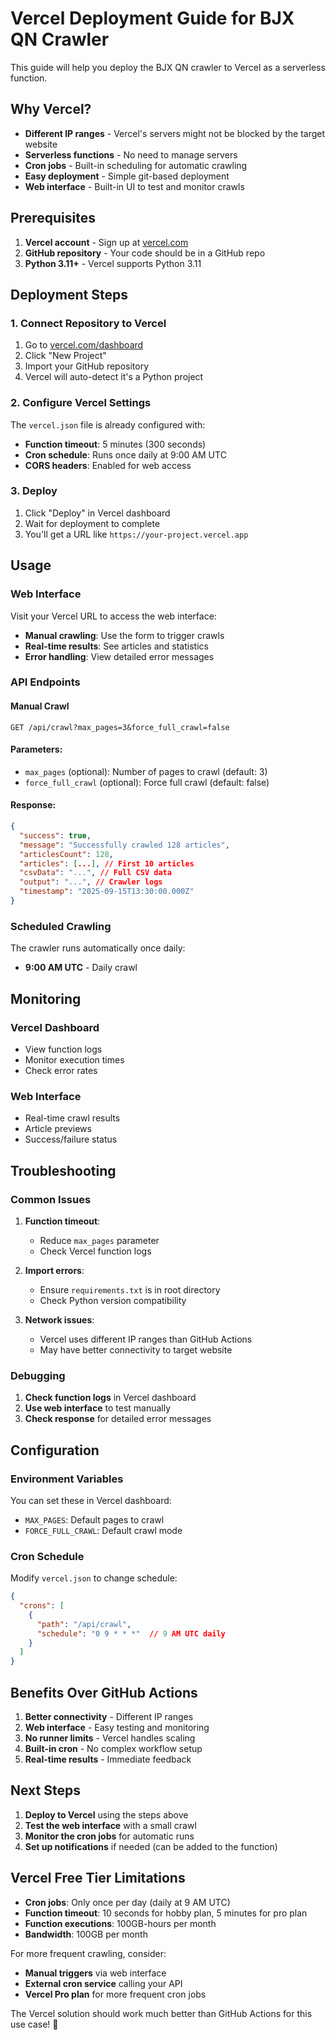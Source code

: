 # Vercel Deployment Guide for BJX QN Crawler

This guide will help you deploy the BJX QN crawler to Vercel as a serverless function.

## Why Vercel?

- **Different IP ranges** - Vercel's servers might not be blocked by the target website
- **Serverless functions** - No need to manage servers
- **Cron jobs** - Built-in scheduling for automatic crawling
- **Easy deployment** - Simple git-based deployment
- **Web interface** - Built-in UI to test and monitor crawls

## Prerequisites

1. **Vercel account** - Sign up at [vercel.com](https://vercel.com)
2. **GitHub repository** - Your code should be in a GitHub repo
3. **Python 3.11+** - Vercel supports Python 3.11

## Deployment Steps

### 1. Connect Repository to Vercel

1. Go to [vercel.com/dashboard](https://vercel.com/dashboard)
2. Click "New Project"
3. Import your GitHub repository
4. Vercel will auto-detect it's a Python project

### 2. Configure Vercel Settings

The `vercel.json` file is already configured with:
- **Function timeout**: 5 minutes (300 seconds)
- **Cron schedule**: Runs once daily at 9:00 AM UTC
- **CORS headers**: Enabled for web access

### 3. Deploy

1. Click "Deploy" in Vercel dashboard
2. Wait for deployment to complete
3. You'll get a URL like `https://your-project.vercel.app`

## Usage

### Web Interface

Visit your Vercel URL to access the web interface:
- **Manual crawling**: Use the form to trigger crawls
- **Real-time results**: See articles and statistics
- **Error handling**: View detailed error messages

### API Endpoints

#### Manual Crawl
```
GET /api/crawl?max_pages=3&force_full_crawl=false
```

#### Parameters:
- `max_pages` (optional): Number of pages to crawl (default: 3)
- `force_full_crawl` (optional): Force full crawl (default: false)

#### Response:
```json
{
  "success": true,
  "message": "Successfully crawled 128 articles",
  "articlesCount": 128,
  "articles": [...], // First 10 articles
  "csvData": "...", // Full CSV data
  "output": "...", // Crawler logs
  "timestamp": "2025-09-15T13:30:00.000Z"
}
```

### Scheduled Crawling

The crawler runs automatically once daily:
- **9:00 AM UTC** - Daily crawl

## Monitoring

### Vercel Dashboard
- View function logs
- Monitor execution times
- Check error rates

### Web Interface
- Real-time crawl results
- Article previews
- Success/failure status

## Troubleshooting

### Common Issues

1. **Function timeout**:
   - Reduce `max_pages` parameter
   - Check Vercel function logs

2. **Import errors**:
   - Ensure `requirements.txt` is in root directory
   - Check Python version compatibility

3. **Network issues**:
   - Vercel uses different IP ranges than GitHub Actions
   - May have better connectivity to target website

### Debugging

1. **Check function logs** in Vercel dashboard
2. **Use web interface** to test manually
3. **Check response** for detailed error messages

## Configuration

### Environment Variables

You can set these in Vercel dashboard:
- `MAX_PAGES`: Default pages to crawl
- `FORCE_FULL_CRAWL`: Default crawl mode

### Cron Schedule

Modify `vercel.json` to change schedule:
```json
{
  "crons": [
    {
      "path": "/api/crawl",
      "schedule": "0 9 * * *"  // 9 AM UTC daily
    }
  ]
}
```

## Benefits Over GitHub Actions

1. **Better connectivity** - Different IP ranges
2. **Web interface** - Easy testing and monitoring
3. **No runner limits** - Vercel handles scaling
4. **Built-in cron** - No complex workflow setup
5. **Real-time results** - Immediate feedback

## Next Steps

1. **Deploy to Vercel** using the steps above
2. **Test the web interface** with a small crawl
3. **Monitor the cron jobs** for automatic runs
4. **Set up notifications** if needed (can be added to the function)

## Vercel Free Tier Limitations

- **Cron jobs**: Only once per day (daily at 9 AM UTC)
- **Function timeout**: 10 seconds for hobby plan, 5 minutes for pro plan
- **Function executions**: 100GB-hours per month
- **Bandwidth**: 100GB per month

For more frequent crawling, consider:
- **Manual triggers** via web interface
- **External cron service** calling your API
- **Vercel Pro plan** for more frequent cron jobs

The Vercel solution should work much better than GitHub Actions for this use case! 🚀
